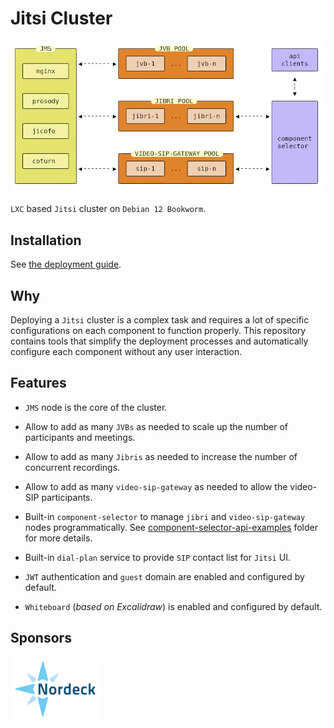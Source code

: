 # Jitsi Cluster

![Jitsi Cluster](/docs/images/jitsi-cluster.png)

`LXC` based `Jitsi` cluster on `Debian 12 Bookworm`.

## Installation

See [the deployment guide](/INSTALL.md).

## Why

Deploying a `Jitsi` cluster is a complex task and requires a lot of specific
configurations on each component to function properly. This repository contains
tools that simplify the deployment processes and automatically configure each
component without any user interaction.

## Features

- `JMS` node is the core of the cluster.

- Allow to add as many `JVBs` as needed to scale up the number of participants
  and meetings.

- Allow to add as many `Jibris` as needed to increase the number of concurrent
  recordings.

- Allow to add as many `video-sip-gateway` as needed to allow the video-SIP
  participants.

- Built-in `component-selector` to manage `jibri` and `video-sip-gateway` nodes
  programmatically. See
  [component-selector-api-examples](/docs/component-selector-api-examples)
  folder for more details.

- Built-in `dial-plan` service to provide `SIP` contact list for `Jitsi` UI.

- `JWT` authentication and `guest` domain are enabled and configured by default.

- `Whiteboard` (_based on Excalidraw_) is enabled and configured by default.

## Sponsors

[![Nordeck](/docs/images/nordeck.png)](https://nordeck.net/)
